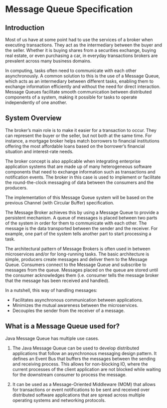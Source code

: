 # Message Queue Specification

## Introduction

Most of us have at some point had to use the services of a broker when executing transactions. They act as the intermediary between the buyer and the seller. Whether it is buying shares from a securities exchange, buying real estate, or even purchasing a car, in everyday transactions brokers are prevalent across many business domains.

In computing, tasks often need to communicate with each other asynchronously. A common solution to this is the use of a Message Queue, which acts as an intermediary between different tasks, enabling them to exchange information efficiently and without the need for direct interaction. Message Queues facilitate smooth communication between distributed components of a system, making it possible for tasks to operate independently of one another.

## System Overview

The broker’s main role is to make it easier for a transaction to occur. They can represent the buyer or the seller, but not both at the same time. For instance, a mortgage broker helps match borrowers to financial institutions offering the most affordable loans based on the borrower’s financial situation and interest-rate needs.

The broker concept is also applicable when integrating enterprise application systems that are made up of many heterogeneous software components that need to exchange information such as transactions and notification events. The broker in this case is used to implement or facilitate the round-the-clock messaging of data between the consumers and the producers.

The implementation of this Message Queue system will be based on the previous Channel (with Circular Buffer) specification. 

The Message Broker achieves this by using a Message Queue to provide a persistent mechanism. A queue of messages is placed between two parts of the system in order for them to communicate with each other. The message is the data transported between the sender and the receiver. For example, one part of the system tells another part to start processing a task.

The architectural pattern of Message Brokers is often used in between microservices and/or for long-running tasks. The basic architecture is simple, producers create messages and deliver them to the Message Queue. Consumers connect to the Message Queue and subscribe to messages from the queue. Messages placed on the queue are stored until the consumer acknowledges them (i.e. consumer tells the message broker that the message has been received and handled).

In a nutshell, this way of handling messages:
- Facilitates asynchronous communication between applications.
- Minimizes the mutual awareness between the microservices.
- Decouples the sender from the receiver of a message.


## What is a Message Queue used for?
Java Message Queue has multiple use cases.

1. The Java Message Queue can be used to develop distributed applications that follow an asynchronous messaging design pattern. It defines an Event Bus that buffers the messages between the sending and receiving process. This allows for non-blocking IO, where the current processes of the client application are not blocked while waiting for the downstream consumer to process the message. 

2. It can be used as a Message-Oriented Middleware (MOM) that allows for transactions or event notifications to be sent and received over distributed software applications that are spread across multiple operating systems and networking protocols.


